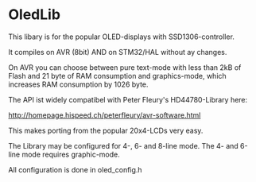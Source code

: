 # OledLib
This libary is for the popular OLED-displays with SSD1306-controller.

It compiles on AVR (8bit) AND on STM32/HAL without ay changes.

On AVR you can choose between pure text-mode with less than 2kB of Flash and 21 byte of RAM consumption and graphics-mode, which increases RAM consumption by 1026 byte.

The API ist widely compatibel with Peter Fleury's HD44780-Library here:

http://homepage.hispeed.ch/peterfleury/avr-software.html

This makes porting from the popular 20x4-LCDs very easy.

The Library may be configured for 4-, 6- and 8-line mode.
The 4- and 6-line mode requires graphic-mode.

All configuration is done in oled_config.h



